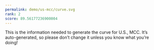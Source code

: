 ```yaml
---
permalink: demo/us-mcc/curve.svg
rank: 2
score: 89.56177236900004
---
```


This is the information needed to generate the curve for U.S., MCC. It’s
auto-generated, so please don’t change it unless you know what you’re
doing!
